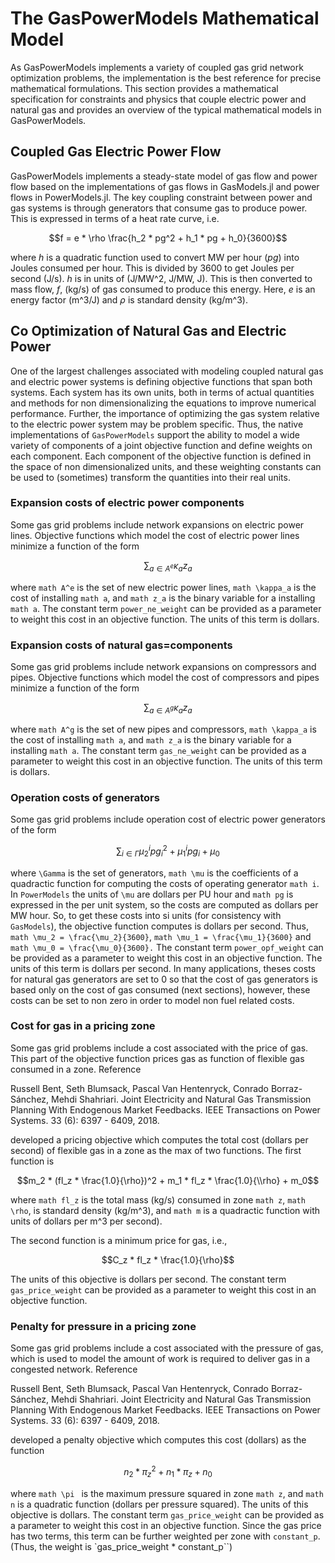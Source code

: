# The GasPowerModels Mathematical Model
As GasPowerModels implements a variety of coupled gas grid network optimization problems, the implementation is the best reference for precise mathematical formulations.
This section provides a mathematical specification for constraints and physics that couple electric power and natural gas and provides an overview of the typical mathematical models in
GasPowerModels.


## Coupled Gas Electric Power Flow
GasPowerModels implements a steady-state model of gas flow and power flow based on the implementations of gas flows in GasModels.jl and power flows in PowerModels.jl.
The key coupling constraint between power and gas systems is through generators that consume gas to produce power.
This is expressed in terms of a heat rate curve, i.e.
```math
f = e * \rho \frac{h_2 * pg^2 + h_1 * pg + h_0}{3600}
```
where $h$ is a quadratic function used to convert MW per hour ($pg$) into Joules consumed per hour. This is divided by 3600 to get Joules per second (J/s). $h$ is in units of (J/MW^2, J/MW, J).
This is then converted to mass flow, $f$, (kg/s) of gas consumed to produce this energy.
Here, $e$ is an energy factor (m^3/J) and $\rho$ is standard density (kg/m^3).

## Co Optimization of Natural Gas and Electric Power

One of the largest challenges associated with modeling coupled natural gas and electric power systems is defining objective functions that span both systems. Each system has its own units, both in terms of actual quantities and methods for non dimensionalizing the equations to improve numerical performance. Further, the importance of optimizing the gas system relative to the electric power system may be problem specific. Thus, the native implementations of ``GasPowerModels`` support the ability to model a wide variety of components of a joint objective function and define weights on each component.  Each component of the objective function is defined in the space of non dimensionalized units, and these weighting constants can be used to (sometimes) transform the quantities into their real units.

### Expansion costs of electric power components

Some gas grid problems include network expansions on electric power lines. Objective functions which model the cost of electric power lines minimize a function of the form

```math
 \sum_{a \in A^e} \kappa_{a} z_{a}
```

where ```math A^e``` is the set of new electric power lines, ```math \kappa_a``` is the cost of installing ```math a```, and ```math z_a``` is the binary variable for a installing ```math a```. The constant term ``power_ne_weight`` can be provided as a parameter to weight this cost in an objective function. The units of this term is dollars.

### Expansion costs of natural gas=components

Some gas grid problems include network expansions on compressors and pipes. Objective functions which model the cost of compressors and pipes minimize a function of the form

```math
 \sum_{a \in A^g} \kappa_{a} z_{a}
```

where ```math A^g``` is the set of new pipes and compressors, ```math \kappa_a``` is the cost of installing ```math a```, and ```math z_a``` is the binary variable for a installing ```math a```. The constant term ``gas_ne_weight`` can be provided as a parameter to weight this cost in an objective function. The units of this term is dollars.

### Operation costs of generators

Some gas grid problems include operation cost of electric power generators of the form

```math
\sum_{i \in \Gamma} \mu_2^i pg^2_i + \mu_1^i pg_i + \mu_0
```

where ```\Gamma``` is the set of generators, ```math \mu``` is the coefficients of a quadractic function for computing the costs of operating generator ```math i```. In ```PowerModels``` the units of ```\mu``` are dollars per PU hour and ```math pg``` is expressed in the per unit system, so the costs are computed as dollars per MW hour. So, to get these costs into si units (for consistency with ``GasModels``), the objective function computes is dollars per second. Thus, ```math \mu_2 = \frac{\mu_2}{3600}```, ```math \mu_1 = \frac{\mu_1}{3600}``` and ```math \mu_0 = \frac{\mu_0}{3600}.```
The constant term ``power_opf_weight`` can be provided as a parameter to weight this cost in an objective function.
The units of this term is dollars per second.  In many applications, theses costs for natural gas generators are set to 0 so that the cost of gas generators is based only on the cost of gas
consumed (next sections), however, these costs can be set to non zero in order to model non fuel related costs.

### Cost for gas in a pricing zone

Some gas grid problems include a cost associated with the price of gas. This part of the objective function prices gas as function of flexible gas consumed in a zone. Reference

Russell Bent, Seth Blumsack, Pascal Van Hentenryck, Conrado Borraz-Sánchez, Mehdi Shahriari. Joint Electricity and Natural Gas Transmission Planning With Endogenous Market Feedbacks. IEEE Transactions on Power Systems. 33 (6):  6397 - 6409, 2018.

developed a pricing objective which computes the total cost (dollars per second) of flexible gas in a zone as the max of two functions.  The first function is

```math
m_2 * (fl_z * \frac{1.0}{\rho})^2 + m_1 * fl_z * \frac{1.0}{\\rho} + m_0
```
where ```math fl_z``` is the total mass (kg/s) consumed in zone ```math z```, ```math \rho```, is standard density (kg/m^3), and ```math m``` is a quadractic function with units of dollars per m^3 per second).

The second function is a minimum price for gas, i.e.,

```math
C_z * fl_z * \frac{1.0}{\rho}
```

The units of this objective is dollars per second. The constant term ``gas_price_weight`` can be provided as a parameter to weight this cost in an objective function.

### Penalty for pressure in a pricing zone

Some gas grid problems include a cost associated with the pressure of gas, which is used to model the amount of work is required to deliver gas in a congested network. Reference

Russell Bent, Seth Blumsack, Pascal Van Hentenryck, Conrado Borraz-Sánchez, Mehdi Shahriari. Joint Electricity and Natural Gas Transmission Planning With Endogenous Market Feedbacks. IEEE Transactions on Power Systems. 33 (6):  6397 - 6409, 2018.

developed a penalty objective which computes this cost (dollars) as the function

```math
n_2 * \pi_z^2 + n_1 * \pi_z + n_0
```

where  ```math \pi ``` is the maximum pressure squared in zone ```math z```, and ```math n``` is a quadratic function (dollars per pressure squared). The units of this objective is dollars. The constant term ``gas_price_weight`` can be provided as a parameter to weight this cost in an objective function.  Since the gas price has two terms, this term can be further weighted per zone with ``constant_p``. (Thus, the weight is `gas_price_weight * constant_p``)
